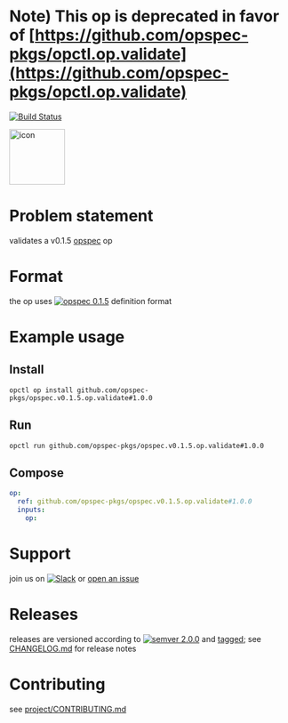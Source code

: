 # Note) This op is deprecated in favor of [https://github.com/opspec-pkgs/opctl.op.validate](https://github.com/opspec-pkgs/opctl.op.validate)

[![Build Status](https://travis-ci.org/opspec-pkgs/opspec.v0.1.5.op.validate.svg?branch=master)](https://travis-ci.org/opspec-pkgs/opspec.v0.1.5.op.validate)

<img src="icon.svg" alt="icon" height="100px">

# Problem statement

validates a v0.1.5 [opspec](https://opspec.io) op

# Format

the op uses [![opspec 0.1.5](https://img.shields.io/badge/opspec-0.1.5-brightgreen.svg?colorA=6b6b6b&colorB=fc16be)](https://opspec.io/0.1.5) definition format

# Example usage

## Install

```shell
opctl op install github.com/opspec-pkgs/opspec.v0.1.5.op.validate#1.0.0
```

## Run

```
opctl run github.com/opspec-pkgs/opspec.v0.1.5.op.validate#1.0.0
```

## Compose

```yaml
op:
  ref: github.com/opspec-pkgs/opspec.v0.1.5.op.validate#1.0.0
  inputs:
    op:
```

# Support

join us on
[![Slack](https://opctl-slackin.herokuapp.com/badge.svg)](https://opctl-slackin.herokuapp.com/)
or
[open an issue](https://github.com/opspec-pkgs/opspec.v0.1.5.op.validate/issues)

# Releases

releases are versioned according to
[![semver 2.0.0](https://img.shields.io/badge/semver-2.0.0-brightgreen.svg)](http://semver.org/spec/v2.0.0.html)
and [tagged](https://git-scm.com/book/en/v2/Git-Basics-Tagging); see
[CHANGELOG.md](CHANGELOG.md) for release notes

# Contributing

see
[project/CONTRIBUTING.md](https://github.com/opspec-pkgs/project/blob/master/CONTRIBUTING.md)
